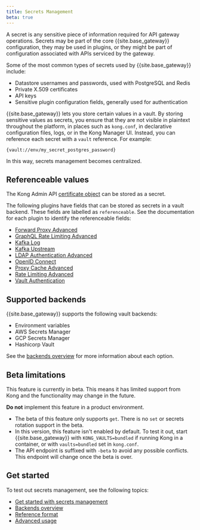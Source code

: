 ```yaml
---
title: Secrets Management
beta: true
---
```


A secret is any sensitive piece of information required for API gateway
operations. Secrets may be part of the core {{site.base_gateway}} configuration,
they may be used in plugins, or they might be part of configuration associated
with APIs serviced by the gateway.

Some of the most common types of secrets used by {{site.base_gateway}} include:

* Datastore usernames and passwords, used with PostgreSQL and Redis
* Private X.509 certificates
* API keys
* Sensitive plugin configuration fields, generally used for authentication

{{site.base_gateway}} lets you store certain values in a vault.
By storing sensitive values as secrets, you ensure that they are not
visible in plaintext throughout the platform, in places such as `kong.conf`,
in declarative configuration files, logs, or in the Kong Manager UI. Instead,
you can reference each secret with a `vault` reference. For example:

```
{vault://env/my_secret_postgres_password}
```

In this way, secrets management becomes centralized.

## Referenceable values

The Kong Admin API [certificate object](/gateway/{{page.kong_version}}/admin-api/#certificate-object)
can be stored as a secret.

The following plugins have fields that can be stored as secrets in a
vault backend. These fields are labelled as `referenceable`. See the
documentation for each plugin to identify the referenceable fields:

* [Forward Proxy Advanced](/hub/kong-inc/forward-proxy/)
* [GraphQL Rate Limiting Advanced](/hub/kong-inc/graphql-rate-limiting-advanced/)
* [Kafka Log](/hub/kong-inc/kafka-log/)
* [Kafka Upstream](/hub/kong-inc/kafka-upstream/)
* [LDAP Authentication Advanced](/hub/kong-inc/ldap-auth-advanced/)
* [OpenID Connect](/hub/kong-inc/openid-connect/)
* [Proxy Cache Advanced](/hub/kong-inc/proxy-cache-advanced/)
* [Rate Limiting Advanced](/hub/kong-inc/rate-limiting-advanced/)
* [Vault Authentication](/hub/kong-inc/vault-auth/)

## Supported backends

{{site.base_gateway}} supports the following vault backends:
* Environment variables
* AWS Secrets Manager
* GCP Secrets Manager
* Hashicorp Vault

See the [backends overview](/gateway/{{page.kong_version}}/plan-and-deploy/security/secrets-management/backends/)
for more information about each option.

## Beta limitations

This feature is currently in beta. This means it has limited support from
Kong and the functionality may change in the future.

**Do not** implement this feature in a product environment.

* The beta of this feature only supports `get`. There is no `set` or secrets
rotation support in the beta.
* In this version, this feature isn't enabled by default. To test it out, start
{{site.base_gateway}} with `KONG_VAULTS=bundled` if running Kong in a container,
or with `vaults=bundled` set in `kong.conf`.
* The API endpoint is suffixed with `-beta` to avoid any possible conflicts. This
endpoint will change once the beta is over.

## Get started

To test out secrets management, see the following topics:
* [Get started with secrets management](/gateway/{{page.kong_version}}/plan-and-deploy/security/secrets-management/getting-started/)
* [Backends overview](/gateway/{{page.kong_version}}/plan-and-deploy/security/secrets-management/backends/)
* [Reference format](/gateway/{{page.kong_version}}/plan-and-deploy/security/secrets-management/reference-format/)
* [Advanced usage](/gateway/{{page.kong_version}}/plan-and-deploy/security/secrets-management/advanced-usage/)
